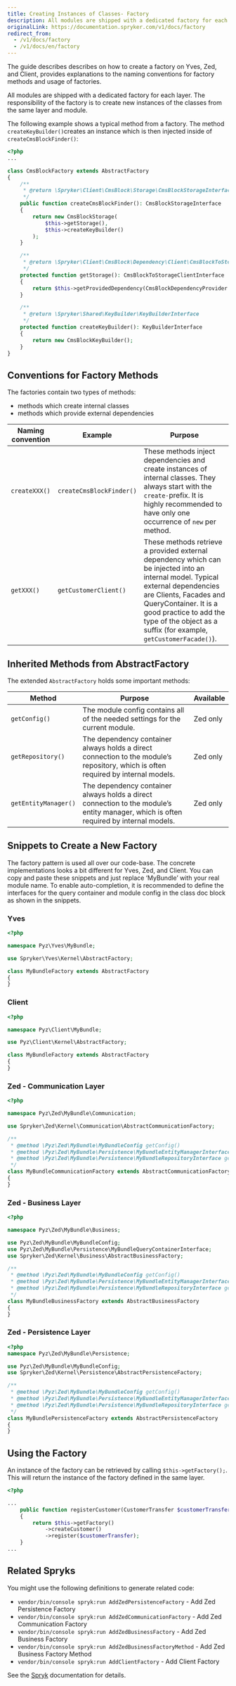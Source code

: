 ```yaml
---
title: Creating Instances of Classes- Factory
description: All modules are shipped with a dedicated factory for each layer. The responsibility of the factory is to create new instances of the classes from the same layer and module.
originalLink: https://documentation.spryker.com/v1/docs/factory
redirect_from:
  - /v1/docs/factory
  - /v1/docs/en/factory
---
```


The guide describes describes on how to create a factory on Yves, Zed, and Client, provides explanations to the naming conventions for factory methods and usage of factories.

All modules are shipped with a dedicated factory for each layer. The responsibility of the factory is to create new instances of the classes from the same layer and module.

The following example shows a typical method from a factory. The method `createKeyBuilder()`creates an instance which is then injected inside of `createCmsBlockFinder()`:

```php
<?php
...

class CmsBlockFactory extends AbstractFactory
{
    /**
     * @return \Spryker\Client\CmsBlock\Storage\CmsBlockStorageInterface
     */
    public function createCmsBlockFinder(): CmsBlockStorageInterface
    {
        return new CmsBlockStorage(
            $this->getStorage(),
            $this->createKeyBuilder()
        );
    }

    /**
     * @return \Spryker\Client\CmsBlock\Dependency\Client\CmsBlockToStorageClientInterface
     */
    protected function getStorage(): CmsBlockToStorageClientInterface
    {
        return $this->getProvidedDependency(CmsBlockDependencyProvider::KV_STORAGE);
    }

    /**
     * @return \Spryker\Shared\KeyBuilder\KeyBuilderInterface
     */
    protected function createKeyBuilder(): KeyBuilderInterface
    {
        return new CmsBlockKeyBuilder();
    }
}
```

## Conventions for Factory Methods
The factories contain two types of methods:

* methods which create internal classes
* methods which provide external dependencies

| Naming convention | Example                | Purpose                                                      |
| ----------------- | ---------------------- | ------------------------------------------------------------ |
| `createXXX()`       | `createCmsBlockFinder()` | These methods inject dependencies and create instances of internal classes. They always start with the `create-`prefix. It is highly recommended to have only one occurrence of `new` per method. |
| `getXXX()`          | `getCustomerClient()`    | These methods retrieve a provided external dependency which can be injected into an internal model. Typical external dependencies are Clients, Facades and QueryContainer. It is a good practice to add the type of the object as a suffix (for example, `getCustomerFacade()`). |

## Inherited Methods from AbstractFactory
The extended `AbstractFactory` holds some important methods:

| Method              | Purpose                                                      | Available |
| ------------------- | ------------------------------------------------------------ | --------- |
| `getConfig()`         | The module config contains all of the needed settings for the current module. | Zed only  |
| `getRepository()` | The dependency container always holds a direct connection to the module’s repository, which is often required by internal models. | Zed only  |
| `getEntityManager()`| The dependency container always holds a direct connection to the module’s entity manager, which is often required by internal models.| Zed only  |

## Snippets to Create a New Factory
The factory pattern is used all over our code-base. The concrete implementations looks a bit different for Yves, Zed, and Client. You can copy and paste these snippets and just replace ‘MyBundle’ with your real module name. To enable auto-completion, it is recommended to define the interfaces for the query container and module config in the class doc block as shown in the snippets.

### Yves

```php
<?php

namespace Pyz\Yves\MyBundle;

use Spryker\Yves\Kernel\AbstractFactory;

class MyBundleFactory extends AbstractFactory
{
}
```

### Client
```php
<?php

namespace Pyz\Client\MyBundle;

use Pyz\Client\Kernel\AbstractFactory;

class MyBundleFactory extends AbstractFactory
{
}
```

### Zed - Communication Layer
```php
<?php

namespace Pyz\Zed\MyBundle\Communication;

use Spryker\Zed\Kernel\Communication\AbstractCommunicationFactory;

/**
 * @method \Pyz\Zed\MyBundle\MyBundleConfig getConfig()
 * @method \Pyz\Zed\MyBundle\Persistence\MyBundleEntityManagerInterface getEntityManager()
 * @method \Pyz\Zed\MyBundle\Persistence\MyBundleRepositoryInterface getRepository()
 */
class MyBundleCommunicationFactory extends AbstractCommunicationFactory
{
}
```

### Zed - Business Layer
```php
<?php

namespace Pyz\Zed\MyBundle\Business;

use Pyz\Zed\MyBundle\MyBundleConfig;
use Pyz\Zed\MyBundle\Persistence\MyBundleQueryContainerInterface;
use Spryker\Zed\Kernel\Business\AbstractBusinessFactory;

/**
 * @method \Pyz\Zed\MyBundle\MyBundleConfig getConfig()
 * @method \Pyz\Zed\MyBundle\Persistence\MyBundleEntityManagerInterface getEntityManager()
 * @method \Pyz\Zed\MyBundle\Persistence\MyBundleRepositoryInterface getRepository()
 */
class MyBundleBusinessFactory extends AbstractBusinessFactory
{
}
```

### Zed - Persistence Layer
```php
<?php
namespace Pyz\Zed\MyBundle\Persistence;

use Pyz\Zed\MyBundle\MyBundleConfig;
use Spryker\Zed\Kernel\Persistence\AbstractPersistenceFactory;

/**
 * @method \Pyz\Zed\MyBundle\MyBundleConfig getConfig()
 * @method \Pyz\Zed\MyBundle\Persistence\MyBundleEntityManagerInterface getEntityManager()
 * @method \Pyz\Zed\MyBundle\Persistence\MyBundleRepositoryInterface getRepository()
 */
class MyBundlePersistenceFactory extends AbstractPersistenceFactory
{
}
```

## Using the Factory
An instance of the factory can be retrieved by calling `$this->getFactory();`. This will return the instance of the factory defined in the same layer.

```php
<?php

...
    public function registerCustomer(CustomerTransfer $customerTransfer)
    {
        return $this->getFactory()
            ->createCustomer()
            ->register($customerTransfer);
    }
...
```

## Related Spryks
You might use the following definitions to generate related code:

* `vendor/bin/console spryk:run AddZedPersistenceFactory` - Add Zed Persistence Factory
* `vendor/bin/console spryk:run AddZedCommunicationFactory` - Add Zed Communication Factory
* `vendor/bin/console spryk:run AddZedBusinessFactory` - Add Zed Business Factory     
* `vendor/bin/console spryk:run AddZedBusinessFactoryMethod` - Add Zed Business Factory Method 
* `vendor/bin/console spryk:run AddClientFactory` - Add Client Factory

See the [Spryk](https://documentation.spryker.com/v1/docs/development_tools/spryk-201903) documentation for details.

